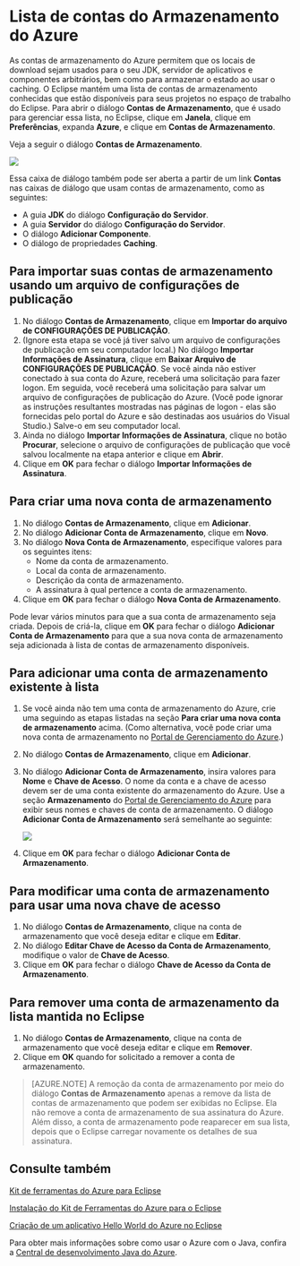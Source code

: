 <properties
    pageTitle="Lista de contas do Armazenamento do Azure"
    description="Gerenciar as configurações de conta de armazenamento usando o Kit de Ferramentas do Azure para o Eclipse"
    services=""
    documentationCenter="java"
    authors="rmcmurray"
    manager="wpickett"
    editor=""/>

<tags
    ms.service="multiple"
    ms.workload="na"
    ms.tgt_pltfrm="multiple"
    ms.devlang="Java"
    ms.topic="article"
    ms.date="08/11/2016" 
    ms.author="robmcm"/>

<!-- Legacy MSDN URL = https://msdn.microsoft.com/library/azure/dn205108.aspx -->

# Lista de contas do Armazenamento do Azure #

As contas de armazenamento do Azure permitem que os locais de download sejam usados para o seu JDK, servidor de aplicativos e componentes arbitrários, bem como para armazenar o estado ao usar o caching. O Eclipse mantém uma lista de contas de armazenamento conhecidas que estão disponíveis para seus projetos no espaço de trabalho do Eclipse. Para abrir o diálogo **Contas de Armazenamento**, que é usado para gerenciar essa lista, no Eclipse, clique em **Janela**, clique em **Preferências**, expanda **Azure**, e clique em **Contas de Armazenamento**.

Veja a seguir o diálogo **Contas de Armazenamento**.

![][ic719496]

Essa caixa de diálogo também pode ser aberta a partir de um link **Contas** nas caixas de diálogo que usam contas de armazenamento, como as seguintes:

* A guia **JDK** do diálogo **Configuração do Servidor**.
* A guia **Servidor** do diálogo **Configuração do Servidor**.
* O diálogo **Adicionar Componente**.
* O diálogo de propriedades **Caching**.

## Para importar suas contas de armazenamento usando um arquivo de configurações de publicação ##

1. No diálogo **Contas de Armazenamento**, clique em **Importar do arquivo de CONFIGURAÇÕES DE PUBLICAÇÃO**.
2. (Ignore esta etapa se você já tiver salvo um arquivo de configurações de publicação em seu computador local.) No diálogo **Importar Informações de Assinatura**, clique em **Baixar Arquivo de CONFIGURAÇÕES DE PUBLICAÇÃO**. Se você ainda não estiver conectado à sua conta do Azure, receberá uma solicitação para fazer logon. Em seguida, você receberá uma solicitação para salvar um arquivo de configurações de publicação do Azure. (Você pode ignorar as instruções resultantes mostradas nas páginas de logon - elas são fornecidas pelo portal do Azure e são destinadas aos usuários do Visual Studio.) Salve-o em seu computador local.
3. Ainda no diálogo **Importar Informações de Assinatura**, clique no botão **Procurar**, selecione o arquivo de configurações de publicação que você salvou localmente na etapa anterior e clique em **Abrir**.
4. Clique em **OK** para fechar o diálogo **Importar Informações de Assinatura**.

## Para criar uma nova conta de armazenamento ##

1. No diálogo **Contas de Armazenamento**, clique em **Adicionar**.
2. No diálogo **Adicionar Conta de Armazenamento**, clique em **Novo**.
3. No diálogo **Nova Conta de Armazenamento**, especifique valores para os seguintes itens:
    * Nome da conta de armazenamento.
    * Local da conta de armazenamento.
    * Descrição da conta de armazenamento.
    * A assinatura à qual pertence a conta de armazenamento.
4. Clique em **OK** para fechar o diálogo **Nova Conta de Armazenamento**.

Pode levar vários minutos para que a sua conta de armazenamento seja criada. Depois de criá-la, clique em **OK** para fechar o diálogo **Adicionar Conta de Armazenamento** para que a sua nova conta de armazenamento seja adicionada à lista de contas de armazenamento disponíveis.

## Para adicionar uma conta de armazenamento existente à lista ##

1. Se você ainda não tem uma conta de armazenamento do Azure, crie uma seguindo as etapas listadas na seção **Para criar uma nova conta de armazenamento** acima. (Como alternativa, você pode criar uma nova conta de armazenamento no [Portal de Gerenciamento do Azure][].)
2. No diálogo **Contas de Armazenamento**, clique em **Adicionar**.
3. No diálogo **Adicionar Conta de Armazenamento**, insira valores para **Nome** e **Chave de Acesso**. O nome da conta e a chave de acesso devem ser de uma conta existente do armazenamento do Azure. Use a seção **Armazenamento** do [Portal de Gerenciamento do Azure][] para exibir seus nomes e chaves de conta de armazenamento. O diálogo **Adicionar Conta de Armazenamento** será semelhante ao seguinte:

    ![][ic719497]

4. Clique em **OK** para fechar o diálogo **Adicionar Conta de Armazenamento**.

## Para modificar uma conta de armazenamento para usar uma nova chave de acesso ##

1. No diálogo **Contas de Armazenamento**, clique na conta de armazenamento que você deseja editar e clique em **Editar**.
2. No diálogo **Editar Chave de Acesso da Conta de Armazenamento**, modifique o valor de **Chave de Acesso**.
3. Clique em **OK** para fechar o diálogo **Chave de Acesso da Conta de Armazenamento**.

## Para remover uma conta de armazenamento da lista mantida no Eclipse ##

1. No diálogo **Contas de Armazenamento**, clique na conta de armazenamento que você deseja editar e clique em **Remover**.
2. Clique em **OK** quando for solicitado a remover a conta de armazenamento.

>[AZURE.NOTE] A remoção da conta de armazenamento por meio do diálogo **Contas de Armazenamento** apenas a remove da lista de contas de armazenamento que podem ser exibidas no Eclipse. Ela não remove a conta de armazenamento de sua assinatura do Azure. Além disso, a conta de armazenamento pode reaparecer em sua lista, depois que o Eclipse carregar novamente os detalhes de sua assinatura.

## Consulte também ##

[Kit de ferramentas do Azure para Eclipse][]

[Instalação do Kit de Ferramentas do Azure para o Eclipse][]

[Criação de um aplicativo Hello World do Azure no Eclipse][]

Para obter mais informações sobre como usar o Azure com o Java, confira a [Central de desenvolvimento Java do Azure][].

<!-- URL List -->

[Central de desenvolvimento Java do Azure]: http://go.microsoft.com/fwlink/?LinkID=699547
[Kit de ferramentas do Azure para Eclipse]: http://go.microsoft.com/fwlink/?LinkID=699529
[Portal de Gerenciamento do Azure]: http://go.microsoft.com/fwlink/?LinkID=512959
[Criação de um aplicativo Hello World do Azure no Eclipse]: http://go.microsoft.com/fwlink/?LinkID=699533
[Instalação do Kit de Ferramentas do Azure para o Eclipse]: http://go.microsoft.com/fwlink/?LinkId=699546
[What's New in the Azure Toolkit for Eclipse]: http://go.microsoft.com/fwlink/?LinkID=699552

<!-- IMG List -->

[ic719496]: ./media/azure-toolkit-for-eclipse-azure-storage-account-list/ic719496.png
[ic719497]: ./media/azure-toolkit-for-eclipse-azure-storage-account-list/ic719497.png

<!---HONumber=AcomDC_0817_2016-->